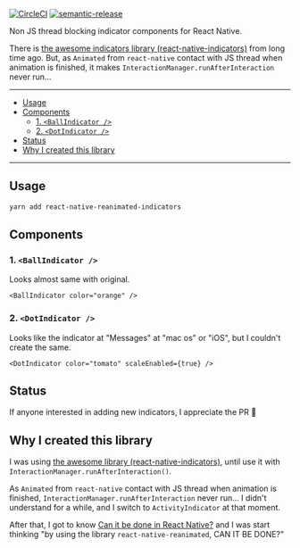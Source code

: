 [![CircleCI](https://circleci.com/gh/ken0x0a/react-native-reanimated-indicators/tree/master.svg?style=svg)](https://circleci.com/gh/ken0x0a/react-native-reanimated-indicators/tree/master)
[![semantic-release](https://img.shields.io/badge/%20%20%F0%9F%93%A6%F0%9F%9A%80-semantic--release-e10079.svg)](https://github.com/semantic-release/semantic-release)

Non JS thread blocking indicator components for React Native.

There is [the awesome indicators library (react-native-indicators)][react-native-indicators] from long time ago.
But, as `Animated` from `react-native` contact with JS thread when animation is finished, it makes `InteractionManager.runAfterInteraction` never run...

---

- [Usage](#usage)
- [Components](#components)
  - [1. `<BallIndicator />`](#1-ballindicator)
  - [2. `<DotIndicator />`](#2-dotindicator)
- [Status](#status)
- [Why I created this library](#why-i-created-this-library)

---

## Usage

```sh
yarn add react-native-reanimated-indicators
```


## Components

### 1. `<BallIndicator />`

Looks almost same with original.

```tsx
<BallIndicator color="orange" />
```

### 2. `<DotIndicator />`

Looks like the indicator at "Messages" at "mac os" or "iOS", but I couldn't create the same.

```tsx
<DotIndicator color="tomato" scaleEnabled={true} />
```

## Status

If anyone interested in adding new indicators, I appreciate the PR 🙌

## Why I created this library

I was using [the awesome library (react-native-indicators)][react-native-indicators], until use it with `InteractionManager.runAfterInteraction()`.

As `Animated` from `react-native` contact with JS thread when animation is finished, `InteractionManager.runAfterInteraction` never run...
I didn't understand for a while, and I switch to `ActivityIndicator` at that moment.

After that,
I got to know [Can it be done in React Native?](https://www.youtube.com/user/wcandill/videos) and I was start thinking "by using the library `react-native-reanimated`, CAN IT BE DONE?"





[react-native-indicators]: https://github.com/n4kz/react-native-indicators
